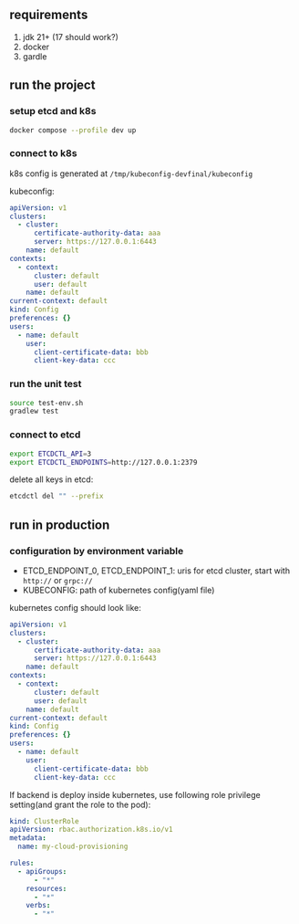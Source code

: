 ## requirements

1. jdk 21+ (17 should work?)
2. docker
3. gardle

## run the project

### setup etcd and k8s

```bash
docker compose --profile dev up
```

### connect to k8s

k8s config is generated at `/tmp/kubeconfig-devfinal/kubeconfig`

kubeconfig:

```yaml
apiVersion: v1
clusters:
  - cluster:
      certificate-authority-data: aaa
      server: https://127.0.0.1:6443
    name: default
contexts:
  - context:
      cluster: default
      user: default
    name: default
current-context: default
kind: Config
preferences: {}
users:
  - name: default
    user:
      client-certificate-data: bbb
      client-key-data: ccc
```

### run the unit test

```bash
source test-env.sh
gradlew test
```

### connect to etcd

```bash
export ETCDCTL_API=3
export ETCDCTL_ENDPOINTS=http://127.0.0.1:2379
```

delete all keys in etcd:

```bash
etcdctl del "" --prefix
```

## run in production

### configuration by environment variable

- ETCD_ENDPOINT_0, ETCD_ENDPOINT_1: uris for etcd cluster, start with `http://` or `grpc://`
- KUBECONFIG: path of kubernetes config(yaml file)

kubernetes config should look like:
```yaml
apiVersion: v1
clusters:
  - cluster:
      certificate-authority-data: aaa
      server: https://127.0.0.1:6443
    name: default
contexts:
  - context:
      cluster: default
      user: default
    name: default
current-context: default
kind: Config
preferences: {}
users:
  - name: default
    user:
      client-certificate-data: bbb
      client-key-data: ccc
```

If backend is deploy inside kubernetes, use following role privilege setting(and grant the role to the pod):
```yml
kind: ClusterRole
apiVersion: rbac.authorization.k8s.io/v1
metadata:
  name: my-cloud-provisioning

rules:
  - apiGroups:
      - "*"
    resources:
      - "*"
    verbs:
      - "*"
```
